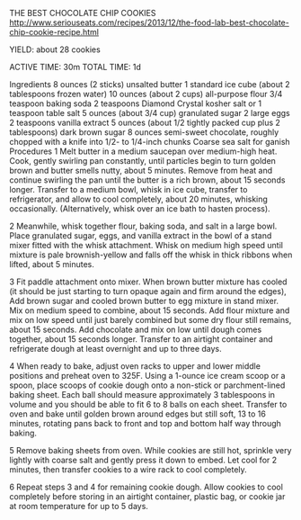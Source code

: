 THE BEST CHOCOLATE CHIP COOKIES
http://www.seriouseats.com/recipes/2013/12/the-food-lab-best-chocolate-chip-cookie-recipe.html

YIELD: about 28 cookies

ACTIVE TIME: 30m
TOTAL TIME: 1d


Ingredients
8 ounces (2 sticks) unsalted butter
1 standard ice cube (about 2 tablespoons frozen water)
10 ounces (about 2 cups) all-purpose flour
3/4 teaspoon baking soda
2 teaspoons Diamond Crystal kosher salt or 1 teaspoon table salt
5 ounces (about 3/4 cup) granulated sugar
2 large eggs
2 teaspoons vanilla extract
5 ounces (about 1/2 tightly packed cup plus 2 tablespoons) dark brown sugar
8 ounces semi-sweet chocolate, roughly chopped with a knife into 1/2- to 1/4-inch chunks
Coarse sea salt for ganish
Procedures
1
Melt butter in a medium saucepan over medium-high heat. Cook, gently swirling pan constantly, until particles begin to turn golden brown and butter smells nutty, about 5 minutes. Remove from heat and continue swirling the pan until the butter is a rich brown, about 15 seconds longer. Transfer to a medium bowl, whisk in ice cube, transfer to refrigerator, and allow to cool completely, about 20 minutes, whisking occasionally. (Alternatively, whisk over an ice bath to hasten process).

2
Meanwhile, whisk together flour, baking soda, and salt in a large bowl. Place granulated sugar, eggs, and vanilla extract in the bowl of a stand mixer fitted with the whisk attachment. Whisk on medium high speed until mixture is pale brownish-yellow and falls off the whisk in thick ribbons when lifted, about 5 minutes.

3
Fit paddle attachment onto mixer. When brown butter mixture has cooled (it should be just starting to turn opaque again and firm around the edges), Add brown sugar and cooled brown butter to egg mixture in stand mixer. Mix on medium speed to combine, about 15 seconds. Add flour mixture and mix on low speed until just barely combined but some dry flour still remains, about 15 seconds. Add chocolate and mix on low until dough comes together, about 15 seconds longer. Transfer to an airtight container and refrigerate dough at least overnight and up to three days.

4
When ready to bake, adjust oven racks to upper and lower middle positions and preheat oven to 325F. Using a 1-ounce ice cream scoop or a spoon, place scoops of cookie dough onto a non-stick or parchment-lined baking sheet. Each ball should measure approximately 3 tablespoons in volume and you should be able to fit 6 to 8 balls on each sheet. Transfer to oven and bake until golden brown around edges but still soft, 13 to 16 minutes, rotating pans back to front and top and bottom half way through baking.

5
Remove baking sheets from oven. While cookies are still hot, sprinkle very lightly with coarse salt and gently press it down to embed. Let cool for 2 minutes, then transfer cookies to a wire rack to cool completely.

6
Repeat steps 3 and 4 for remaining cookie dough. Allow cookies to cool completely before storing in an airtight container, plastic bag, or cookie jar at room temperature for up to 5 days.